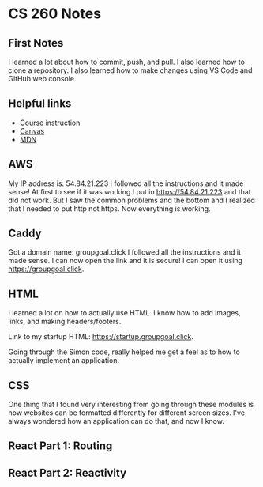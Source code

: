 # CS 260 Notes

## First Notes

I learned a lot about how to commit, push, and pull. I also learned how to clone a repository. I also learned how to make changes using VS Code and GitHub web console.

## Helpful links

- [Course instruction](https://github.com/webprogramming260)
- [Canvas](https://byu.instructure.com)
- [MDN](https://developer.mozilla.org)

## AWS

My IP address is: 54.84.21.223
I followed all the instructions and it made sense! At first to see if it was working I put in https://54.84.21.223 and that did not work. But I saw the common problems and the bottom and I realized that I needed to put http not https. Now everything is working.

## Caddy

Got a domain name: groupgoal.click
I followed all the instructions and it made sense. I can now open the link and it is secure! I can open it using https://groupgoal.click.

## HTML

I learned a lot on how to actually use HTML. I know how to add images, links, and making headers/footers. 

Link to my startup HTML: https://startup.groupgoal.click.

Going through the Simon code, really helped me get a feel as to how to actually implement an application.

## CSS

One thing that I found very interesting from going through these modules is how websites can be formatted differently for different screen sizes. I've always wondered how an application can do that, and now I know. 

## React Part 1: Routing


## React Part 2: Reactivity


